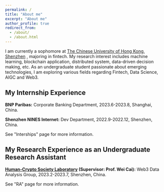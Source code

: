 ```yaml
---
permalink: /
title: "About me"
excerpt: "About me"
author_profile: true
redirect_from: 
  - /about/
  - /about.html
---
```


I am currently a sophomore at [The Chinese University of Hong Kong, Shenzhen](https://www.cuhk.edu.cn/en) , majoring in fintech. My research interest includes machine learning, blockchain application, distributed system, data-driven decision making, etc. As an undergraduate student passionate about emerging technologies, I am exploring various fields regarding Fintech, Data Science, AIGC and Web3.

My Internship Experience
------
**BNP Paribas:** Corporate Banking Department, 2023.6-2023.8, Shanghai, China.

**Shenzhen NINES Internet:** Dev Department, 2022.9-2022.12, Shenzhen, China.


See "Interships" page for more information.

My Research Experience as an Undergraduate Research Assistant
------
**[Human-Crypto Society Laboratory](https://hcslab.cuhk.edu.cn/) (Supervisor: Prof. Wei Cai):** Web3 Data Analysis Group, 2023.2-2023.7, Shenzhen, China.


See "RA" page for more information.

